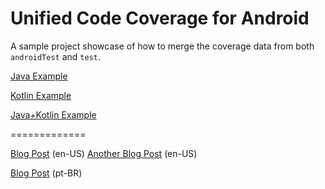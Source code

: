 # Unified Code Coverage for Android

A sample project showcase of how to merge the coverage data from both `androidTest` and `test`.

[Java Example](https://github.com/rafaeltoledo/unified-code-coverage-android/)

[Kotlin Example](https://github.com/rafaeltoledo/unified-code-coverage-android/tree/kotlin-coverage)

[Java+Kotlin Example](https://github.com/rafaeltoledo/unified-code-coverage-android/tree/mixed-languages)

=============

[Blog Post](https://medium.com/@rafael_toledo/setting-up-an-unified-coverage-report-in-android-with-jacoco-robolectric-and-espresso-ffe239aaf3fa) (en-US)
[Another Blog Post](https://proandroiddev.com/unified-code-coverage-for-android-revisited-44789c9b722f) (en-US)

[Blog Post](https://medium.com/android-dev-br/gerando-o-relat%C3%B3rio-de-cobertura-de-testes-unificado-com-jacoco-robolectric-e-espresso-c5f110dbf94f) (pt-BR)
